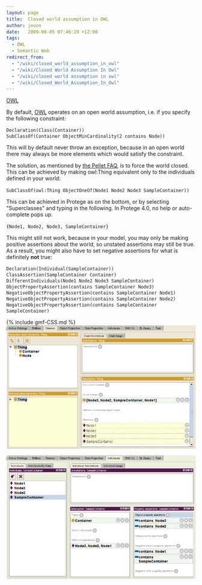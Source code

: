 ```yaml
---
layout: page
title:  Closed world assumption in OWL
author: jevon
date:   2009-08-05 07:46:19 +12:00
tags:
  - OWL
  - Semantic Web
redirect_from:
  - "/wiki/closed_world_assumption_in_owl"
  - "/wiki/Closed World Assumption In Owl"
  - "/wiki/closed world assumption in owl"
  - "/wiki/Closed_World_Assumption_In_Owl"
---
```


[OWL](OWL.md)

By default, [OWL](OWL.md) operates on an open world assumption, i.e. if you specify the following constraint:

```
Declaration(Class(Container))
SubClassOf(Container ObjectMinCardinality(2 contains Node))
```

This will by default never throw an exception, because in an open world there may always be more elements which would satisfy the constraint.

The solution, as mentioned by <a href="http://clarkparsia.com/pellet/faq/closed-world/">the Pellet FAQ</a>, is to force the world closed. This can be achieved by making owl:Thing equivalent only to the individuals defined in your world:

`SubClassOf(owl:Thing ObjectOneOf(Node1 Node2 Node3 SampleContainer))`

This can be achieved in Protege as on the bottom, or by selecting "Superclasses" and typing in the following. In Protege 4.0, no help or auto-complete pops up.

`{Node1, Node2, Node3, SampleContainer}`

This might still not work, because in your model, you may only be making positive assertions about the world, so unstated assertions may still be true. As a result, you might also have to set negative assertions for what is definitely **not** true:

```
Declaration(Individual(SampleContainer))
ClassAssertion(SampleContainer Container)
DifferentIndividuals(Node1 Node2 Node3 SampleContainer)
ObjectPropertyAssertion(contains SampleContainer Node3)
NegativeObjectPropertyAssertion(contains SampleContainer Node1)
NegativeObjectPropertyAssertion(contains SampleContainer Node2)
NegativeObjectPropertyAssertion(contains SampleContainer SampleContainer)
```

{% include gmf-CSS.md %}<img src="/img/gmf/protege-oneOf.png" class="gmf-left">

<img src="/img/gmf/protege-individuals.png" class="gmf-left">
